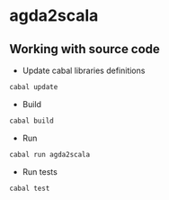 # agda2scala

## Working with source code

* Update cabal libraries definitions

```sh
cabal update
```

* Build

```sh
cabal build
```

* Run

```sh
cabal run agda2scala
```

* Run tests

```sh
cabal test
```
